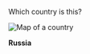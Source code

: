 Which country is this?

![Map of a country](images/Russian_Federation_(orthographic_projection)_-_only_Crimea_disputed.svg)
<!--question-->
**Russia**